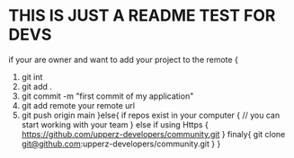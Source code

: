 # THIS IS JUST A README TEST FOR DEVS

if your are owner and want to add your project to the remote {
  1. git int
  2. git add .
  3. git commit -m "first commit of my application"
  4. git add remote your remote url
  4. git push origin main
}else{
    if repos exist in your computer {
   // you can start working with your team
} else if using Https  {
   https://github.com/upperz-developers/community.git
} finaly{
     git clone git@github.com:upperz-developers/community.git
}
}